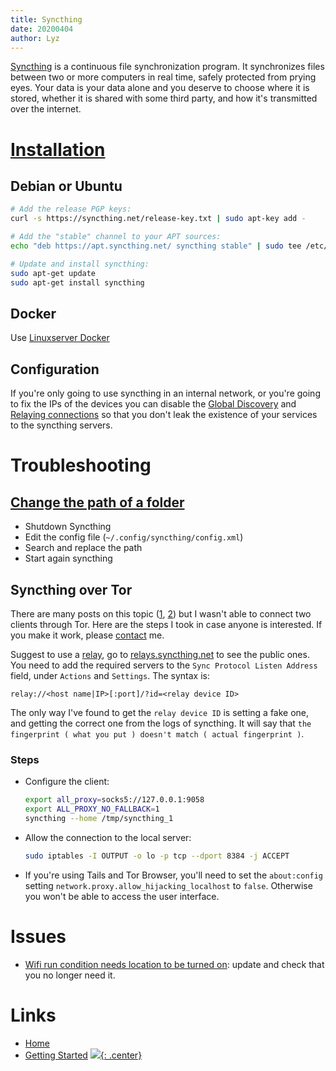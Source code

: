 ```yaml
---
title: Syncthing
date: 20200404
author: Lyz
---
```


[Syncthing](https://syncthing.net/) is a continuous file synchronization
program. It synchronizes files between two or more computers in real time,
safely protected from prying eyes. Your data is your data alone and you deserve
to choose where it is stored, whether it is shared with some third party, and
how it's transmitted over the internet.

# [Installation](https://syncthing.net/downloads/)

## Debian or Ubuntu

```bash
# Add the release PGP keys:
curl -s https://syncthing.net/release-key.txt | sudo apt-key add -

# Add the "stable" channel to your APT sources:
echo "deb https://apt.syncthing.net/ syncthing stable" | sudo tee /etc/apt/sources.list.d/syncthing.list

# Update and install syncthing:
sudo apt-get update
sudo apt-get install syncthing
```

## Docker

Use [Linuxserver Docker](https://docs.linuxserver.io/images/docker-syncthing)

## Configuration

If you're only going to use syncthing in an internal network, or you're going to
fix the IPs of the devices you can disable the [Global
Discovery](https://docs.syncthing.net/users/security.html#global-discovery) and
[Relaying
connections](https://docs.syncthing.net/users/security.html#relay-connections)
so that you don't leak the existence of your services to the syncthing servers.

# Troubleshooting
## [Change the path of a folder](https://forum.syncthing.net/t/why-cant-we-change-the-folder-paths/16507)

- Shutdown Syncthing
- Edit the config file (`~/.config/syncthing/config.xml`)
- Search and replace the path
- Start again syncthing

## Syncthing over Tor

There are many posts on this topic
([1](https://forum.syncthing.net/t/feature-tor-support/2748/20), [2](https://github.com/syncthing/syncthing/issues/4174))
but I wasn't able to connect two clients through Tor. Here are the steps I took
in case anyone is interested. If you make it work, please [contact](contact.md)
me.

Suggest to use
a [relay](https://docs.syncthing.net/users/relaying.html#relaying), go to
[relays.syncthing.net](https://relays.syncthing.net/) to see the public ones.
You need to add the required servers to the `Sync Protocol Listen Address`
field, under `Actions` and `Settings`. The syntax is:

```
relay://<host name|IP>[:port]/?id=<relay device ID>
```

The only way I've found to get the `relay device ID` is setting a fake one, and
getting the correct one from the logs of syncthing. It will say that `the
fingerprint ( what you put ) doesn't match ( actual fingerprint )`.


### Steps

* Configure the client:

    ```bash
    export all_proxy=socks5://127.0.0.1:9058
    export ALL_PROXY_NO_FALLBACK=1
    syncthing --home /tmp/syncthing_1
    ```

* Allow the connection to the local server:

    ```bash
    sudo iptables -I OUTPUT -o lo -p tcp --dport 8384 -j ACCEPT
    ```

* If you're using Tails and Tor Browser, you'll need to set the `about:config`
    setting `network.proxy.allow_hijacking_localhost` to `false`. Otherwise you
    won't be able to access the user interface.

# Issues

* [Wifi run condition needs location to be turned
    on](https://github.com/syncthing/syncthing-android/issues/1129): update and
    check that you no longer need it.

# Links

* [Home](https://syncthing.net/)
* [Getting Started](https://docs.syncthing.net/intro/getting-started.html)
[![](not-by-ai.svg){: .center}](https://notbyai.fyi)
